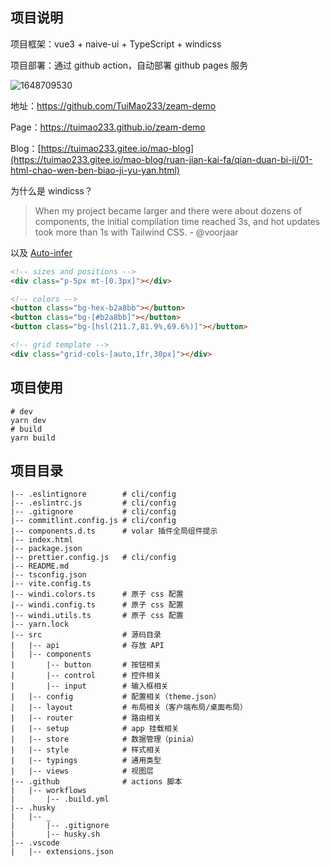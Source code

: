 ## 项目说明

项目框架：vue3 + naive-ui + TypeScript + windicss

项目部署：通过 github action，自动部署 github pages 服务

![1648709530](public/1648709530.jpg)

地址：https://github.com/TuiMao233/zeam-demo

Page：https://tuimao233.github.io/zeam-demo

Blog：[https://tuimao233.gitee.io/mao-blog](https://tuimao233.gitee.io/mao-blog/ruan-jian-kai-fa/qian-duan-bi-ji/01-html-chao-wen-ben-biao-ji-yu-yan.html)

为什么是 windicss？

> When my project became larger and there were about dozens of components, the initial compilation time reached 3s, and hot updates took more than 1s with Tailwind CSS. - @voorjaar

以及 [Auto-infer](https://windicss.org/features/value-auto-infer.html)

```html
<!-- sizes and positions -->
<div class="p-5px mt-[0.3px]"></div>

<!-- colors -->
<button class="bg-hex-b2a8bb"></button>
<button class="bg-[#b2a8bb]"></button>
<button class="bg-[hsl(211.7,81.9%,69.6%)]"></button>

<!-- grid template -->
<div class="grid-cols-[auto,1fr,30px]"></div>
```

## 项目使用

```
# dev
yarn dev
# build
yarn build
```

## 项目目录

```
|-- .eslintignore        # cli/config
|-- .eslintrc.js         # cli/config
|-- .gitignore           # cli/config
|-- commitlint.config.js # cli/config
|-- components.d.ts      # volar 插件全局组件提示
|-- index.html
|-- package.json
|-- prettier.config.js   # cli/config
|-- README.md
|-- tsconfig.json
|-- vite.config.ts
|-- windi.colors.ts      # 原子 css 配置
|-- windi.config.ts      # 原子 css 配置
|-- windi.utils.ts       # 原子 css 配置
|-- yarn.lock
|-- src                  # 源码目录
|   |-- api              # 存放 API
|   |-- components
|       |-- button       # 按钮相关
|       |-- control      # 控件相关
|       |-- input        # 输入框相关
|   |-- config           # 配置相关（theme.json）
|   |-- layout           # 布局相关（客户端布局/桌面布局）
|   |-- router           # 路由相关
|   |-- setup            # app 挂载相关          
|   |-- store            # 数据管理（pinia）
|   |-- style            # 样式相关
|   |-- typings          # 通用类型
|   |-- views            # 视图层
|-- .github              # actions 脚本
|   |-- workflows
|       |-- .build.yml
|-- .husky
|   |-- _
|       |-- .gitignore
|       |-- husky.sh
|-- .vscode
|   |-- extensions.json

```